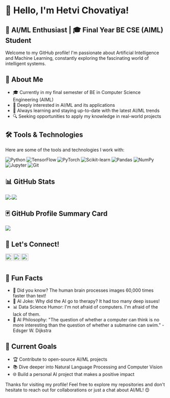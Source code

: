 # 👋 Hello, I'm Hetvi Chovatiya!

## 🤖 AI/ML Enthusiast | 🎓 Final Year BE CSE (AIML) Student

Welcome to my GitHub profile! I'm passionate about Artificial Intelligence and Machine Learning, constantly exploring the fascinating world of intelligent systems.

## 🌟 About Me

- 🎓 Currently in my final semester of BE in Computer Science Engineering (AIML)
- 🤖 Deeply interested in AI/ML and its applications
- 🌱 Always learning and staying up-to-date with the latest AI/ML trends
- 🔍 Seeking opportunities to apply my knowledge in real-world projects

## 🛠️ Tools & Technologies

Here are some of the tools and technologies I work with:

![Python](https://img.shields.io/badge/-Python-3776AB?style=flat-square&logo=Python&logoColor=white)
![TensorFlow](https://img.shields.io/badge/-TensorFlow-FF6F00?style=flat-square&logo=TensorFlow&logoColor=white)
![PyTorch](https://img.shields.io/badge/-PyTorch-EE4C2C?style=flat-square&logo=PyTorch&logoColor=white)
![Scikit-learn](https://img.shields.io/badge/-Scikit--learn-F7931E?style=flat-square&logo=scikit-learn&logoColor=white)
![Pandas](https://img.shields.io/badge/-Pandas-150458?style=flat-square&logo=Pandas&logoColor=white)
![NumPy](https://img.shields.io/badge/-NumPy-013243?style=flat-square&logo=NumPy&logoColor=white)
![Jupyter](https://img.shields.io/badge/-Jupyter-F37626?style=flat-square&logo=Jupyter&logoColor=white)
![Git](https://img.shields.io/badge/-Git-F05032?style=flat-square&logo=Git&logoColor=white)

## 📊 GitHub Stats

<a href="https://github.com/anuraghazra/github-readme-stats">
  <img align="center" src="https://github-readme-stats.vercel.app/api?username=hetvi-chovatiya&show_icons=true&theme=radical" />
</a>
<a href="https://github.com/anuraghazra/convoychat">
  <img align="center" src="https://github-readme-stats.vercel.app/api/top-langs/?username=hetvi-chovatiya&layout=compact&theme=radical" />
</a>

## 🃏 GitHub Profile Summary Card

![](https://github-profile-summary-cards.vercel.app/api/cards/profile-details?username=hetvi-chovatiya&theme=monokai)

## 🤝 Let's Connect!

<a href="https://www.linkedin.com/in/Hetvi Chovatiya">
  <img align="left" alt="Hetvi's LinkedIn" width="22px" src="https://raw.githubusercontent.com/peterthehan/peterthehan/master/assets/linkedin.svg" />
</a>
<a href="https://twitter.com/hetvi_chovatiya">
  <img align="left" alt="Hetvi's Twitter" width="22px" src="https://raw.githubusercontent.com/peterthehan/peterthehan/master/assets/twitter.svg" />
</a>
<a href="https://www.kaggle.com/Hetvi624">
  <img align="left" alt="Hetvi's Kaggle" width="22px" src="https://raw.githubusercontent.com/peterthehan/peterthehan/master/assets/kaggle.svg" />
</a>

<br><br>

## 🎉 Fun Facts

- 🧠 Did you know? The human brain processes images 60,000 times faster than text!
- 🤖 AI Joke: Why did the AI go to therapy? It had too many deep issues!
- 📊 Data Science Humor: I'm not afraid of computers. I'm afraid of the lack of them.
- 🌌 AI Philosophy: "The question of whether a computer can think is no more interesting than the question of whether a submarine can swim." - Edsger W. Dijkstra

## 🚀 Current Goals

- 🏆 Contribute to open-source AI/ML projects
- 📚 Dive deeper into Natural Language Processing and Computer Vision
- 🌐 Build a personal AI project that makes a positive impact

Thanks for visiting my profile! Feel free to explore my repositories and don't hesitate to reach out for collaborations or just a chat about AI/ML! 😊

